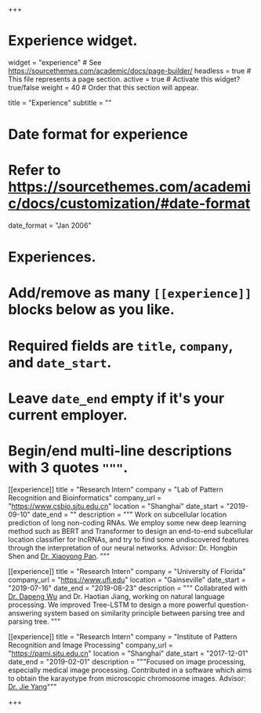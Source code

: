 +++
# Experience widget.
widget = "experience"  # See https://sourcethemes.com/academic/docs/page-builder/
headless = true  # This file represents a page section.
active = true  # Activate this widget? true/false
weight = 40  # Order that this section will appear.

title = "Experience"
subtitle = ""

# Date format for experience
#   Refer to https://sourcethemes.com/academic/docs/customization/#date-format
date_format = "Jan 2006"

# Experiences.
#   Add/remove as many `[[experience]]` blocks below as you like.
#   Required fields are `title`, `company`, and `date_start`.
#   Leave `date_end` empty if it's your current employer.
#   Begin/end multi-line descriptions with 3 quotes `"""`.


[[experience]]
  title = "Research Intern"
  company = "Lab of Pattern Recognition and Bioinformatics"
  company_url = "https://www.csbio.sjtu.edu.cn"
  location = "Shanghai"
  date_start = "2019-09-10"
  date_end = ""
  description = """
  Work on subcellular location prediction of long non-coding RNAs. We employ some new deep learning method such as BERT and Transformer to design an end-to-end subcellular location classifier for lncRNAs, and try to find some undiscovered features through the interpretation of our neural networks. Advisor: Dr. Hongbin Shen and [Dr. Xiaoyong Pan](https://xypan1232.github.io/).
  """

[[experience]]
  title = "Research Intern"
  company = "University of Florida"
  company_url = "https://www.ufl.edu"
  location = "Gainseville"
  date_start = "2019-07-16"
  date_end = "2019-08-23"
  description = """
  Collabrated with [Dr. Dapeng Wu](http://www.wu.ece.ufl.edu/) and Dr. Haotian Jiang, working on natural language processing. We improved Tree-LSTM to design a more powerful question-answering system based on similarity principle between parsing tree and parsing tree.
  """

[[experience]]
  title = "Research Intern"
  company = "Institute of Pattern Recognition and Image Processing"
  company_url = "https://pami.sjtu.edu.cn"
  location = "Shanghai"
  date_start = "2017-12-01"
  date_end = "2019-02-01"
  description = """Focused on image processing, especially medical image processing. Contributed in a software which aims to obtain the karayotype from microscopic chromosome images. Advisor: [Dr. Jie Yang](http://www.pami.sjtu.edu.cn/jieyang)"""

+++
